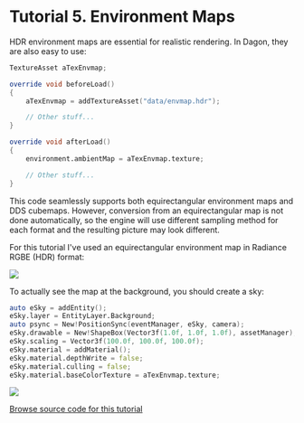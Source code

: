 # Tutorial 5. Environment Maps

HDR environment maps are essential for realistic rendering. In Dagon, they are also easy to use:
```d
TextureAsset aTexEnvmap;

override void beforeLoad()
{  
    aTexEnvmap = addTextureAsset("data/envmap.hdr");

    // Other stuff...
}

override void afterLoad()
{
    environment.ambientMap = aTexEnvmap.texture;

    // Other stuff...
}
```
This code seamlessly supports both equirectangular environment maps and DDS cubemaps. However, conversion from an equirectangular map is not done automatically, so the engine will use different sampling method for each format and the resulting picture may look different.

For this tutorial I've used an equirectangular environment map in Radiance RGBE (HDR) format:

![](https://www.dropbox.com/s/i7k9mzdllyva3qh/envmap.jpg?raw=1)

To actually see the map at the background, you should create a sky:
```d
auto eSky = addEntity();
eSky.layer = EntityLayer.Background;
auto psync = New!PositionSync(eventManager, eSky, camera);
eSky.drawable = New!ShapeBox(Vector3f(1.0f, 1.0f, 1.0f), assetManager);
eSky.scaling = Vector3f(100.0f, 100.0f, 100.0f);
eSky.material = addMaterial();
eSky.material.depthWrite = false;
eSky.material.culling = false;
eSky.material.baseColorTexture = aTexEnvmap.texture;
```
![](https://www.dropbox.com/s/i4366d7owda1abp/hdr.jpg?raw=1)

[Browse source code for this tutorial](https://github.com/gecko0307/dagon-tutorials/tree/master/tutorial5)
